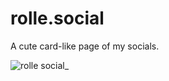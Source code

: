 # rolle.social

A cute card-like page of my socials.

![rolle social_](https://github.com/ronilaukkarinen/rolle.social/assets/1534150/7bf62c42-41b5-4895-917d-1c7a60477e73)
